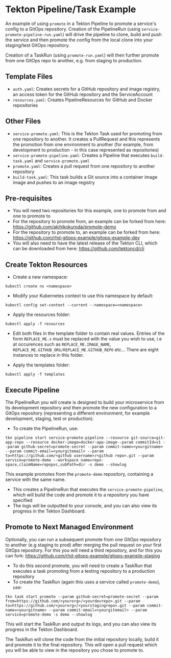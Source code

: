 # Tekton Pipeline/Task Example  

An example of using `promote` in a Tekton Pipeline to promote a service's config to a GitOps repository.  Creation of the PipelineRun (using `service-promote-pipeline-run.yaml`) will drive the pipeline to clone, build and push the service and then promote the config from the local clone into your staging/test GitOps repository.

Creation of a TaskRun (using `promote-run.yaml`) will then further promote from one GitOps repo to another, e.g. from staging to production.

## Template Files

- `auth.yaml`: Creates secrets for a GitHub repository and image registry, an access token for the GitHub repository and the ServiceAccount
- `resources.yaml`: Creates PipelineResources for GitHub and Docker repositories

## Other Files
- `service-promote.yaml`: This is the Tekton Task used for promoting from one repository to another. It creates a PullRequest and this represents the promotion from one environment to another (for example, from development to production - in this case represented as repositories)
- `service-promote-pipeline.yaml`: Creates a Pipeline that executes `build-task.yaml` and `service-promote.yaml`
- `promote.yaml`: Creates a pull request from one repository to another repository
- `build-task.yaml`: This task builds a Git source into a container image image and pushes to an image registry

## Pre-requisites

- You will need two repositories for this example, one to promote from and one to promote to 
- For the repository to promote from, an example can be forked from here: https://github.com/akihikokuroda/promote-demo
- For the repository to promote to, an example can be forked from here:
 https://github.com/rhd-gitops-example/gitops-example-dev
- You will also need to have the latest release of the Tekton CLI, which can be downloaded from here: https://github.com/tektoncd/cli

## Create Tekton Resources

- Create a new namespace:
```shell
kubectl create ns <namespace>
```

- Modify your Kubernetes context to use this namespace by default:
```shell 
kubectl config set-context --current --namespace=<namespace>
```

- Apply the resources folder:
```shell 
kubectl apply -f resources
```

- Edit both files in the template folder to contain real values. Entries of the form `REPLACE_ME.x` must be replaced with the value you wish to use, i.e at occurences such as `REPLACE_ME.IMAGE_NAME`, `REPLACE_ME.GITHUB_ORG/REPLACE_ME.GITHUB_REPO` etc... There are eight instances to replace in this folder.

- Apply the templates folder:
```shell 
kubectl apply -f templates
```

## Execute Pipeline

The PipelineRun you will create is designed to build your microservice from its development repository and then promote the new configuration to a GitOps repository (representing a different environment, for example development, staging, test or production).

- To create the PipelineRun, use:
```shell
tkn pipeline start service-promote-pipeline --resource git-source=git-app-repo --resource docker-image=docker-app-image--param commitId=v1 --param github-secret=promote-secret --param commit-name=<yourgitname> --param commit-email=<yourgitemail> --param to=https://github.com/<github username>/<github repo>.git --param service=promote-demo --workspace name=repo-space,claimName=repopvc,subPath=dir -s demo --showlog
```

This example promotes from the `promote-demo` repository, containing a service with the same name.


- This creates a PipelineRun that executes the `service-promote-pipeline`, which will build the code and promote it to a repository you have specified
- The logs will be outputted to your console, and you can also view its progress in the Tekton Dashboard.

## Promote to Next Managed Environment

Optionally, you can run a subsequent promote from one GitOps repository to another (e.g staging to prod) after merging the pull request on your first GitOps repository. For this you will need a third repository, and for this you can fork: https://github.com/rhd-gitops-example/gitops-example-staging

-  To do this second promote, you will need to create a TaskRun that executes a task promoting from a testing repository to a production repository
- To create the TaskRun (again this uses a service called `promote-demo`), use:
```shell
tkn task start promote --param github-secret=promote-secret --param from=https://github.com/<yourorg>/<yourdevrepo>.git --param to=https://github.com/<yourorg>/<yourstagingrepo>.git --param commit-name=<yourgitname> --param commit-email=<yourgitemail> --param service=promote-demo -s demo --showlog
```
This will start the TaskRun and output its logs, and you can also view its progress in the Tekton Dashboard.

The TaskRun will clone the code from the initial repository locally, build it and promote it to the final repository. This will open a pull request which you will be able to view in the repository you chose to promote to.

